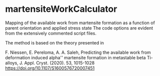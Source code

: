 # martensiteWorkCalculator
Mapping of the available work from martensite formation as a function of parent orientation and applied stress state
The code options are evident from the extensively commented script files. 

The method is based on the theory presented in

F. Niessen, E. Pereloma, A. A. Saleh,
Predicting the available work from deformation induced alpha'' martensite formation in metastable beta Ti-alloys, 
J. Appl. Cryst. (2020). 53, 1015-1028
https://doi.org/10.1107/S1600576720007451
